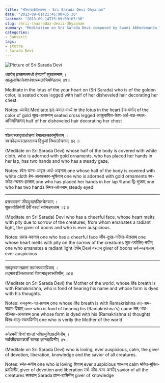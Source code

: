 ```yaml
---
title: "श्रीशारदादेवीध्यानम् - Sri Sarada Devi Dhyanam"
date: "2013-09-01T21:46:00+05:30"
lastmod: "2013-09-14T15:09:00+05:30"
slug: shrii-shaaradaa-devii-dhyaanam
summary: "Meditation on Sri Sarada Devi composed by Swami Abhedananda."
categories:
- Sanskrit
tags:
- stotra
- Sarada Devi
---
```




![Picture of Sri Sarada Devi](/mother.jpg "Sri Sarada Devi")


ध्यायेत् हृत्कमलमध्ये हेमवर्णां सुखासनाम् ।  
आलुलायितकेशार्धवक्षस्थलाभिमण्डिताम् ॥१॥


Meditate in the lotus of the your heart on (Sri Sarada) who is of the golden color, is seated cross legged with half of her disheveled hair decorating her chest. 


Notes: ध्यायेत् Meditate हृत्-कमल-मध्ये in the lotus in the heart हेम-वर्णाम् of the color of gold सुख-आसनाम् seated cross legged 
आलुलायित-केश-अर्ध-वक्ष-स्थल-अभिमण्डिताम् half of her disheveled hair decorating her chest 


-------

श्वेतवस्त्रावृतार्धाङ्गां हेमालङ्कारभूषिताम् ।   
स्वक्रोडन्यस्तहस्ताञ्च द्विभुजां स्थिरलोचनाम् ॥२ ॥

(Meditate on Sri Sarada Devi) whose half of the body is covered with white cloth, who is adorned with gold ornaments, who has placed her hands in her lap, has two hands and who has a steady gaze.

Notes: श्वेत-वस्त्र-आवृत-अर्ध-अङ्गाम् one whose half of the body is covered with white cloth हेम-अलङ्कार-भूषिताम् one who is adorned with gold ornaments
स्व-क्रोड-न्यस्त-हस्ताम् one who has placed her hands in her lap च and  द्वि-भुजाम् one who has two hands स्थिर-लोचनाम् steady eyed



-------

प्रसन्नवदनां जीवदुःखगलितचेतसाम् ।   
शुभ्रज्योतिर्मयीं देवीं वरदां सर्वमङ्गलाम् ॥३॥

(Meditate on Sri Sarada) Devi who has a cheerful face, whose heart melts with pity due to sorrow of the creatures, from whom emanates a radiant light, the giver of boons and who is ever auspicious.

Notes: प्रसन्न-वदनाम् one who has a cheerful face जीव-दुःख-गलित-चेतसाम् one whose heart melts with pity on the sorrow of the creatures 
शुभ्र-ज्योतिर्-मयीम् one who emanates a radiant light देवीम् Devi वरदाम् giver of boons सर्व-मङ्गलाम् ever auspicious


-------

रामकृष्णगतप्राणां तन्नामश्रवणप्रियाम् ।  
तद्भावरञ्जिताकारां विश्वमातृस्वरूपिणीम् ॥४॥

(Meditate on Sri Sarada Devi) the Mother of the world, whose life breath is with Ramakrishna, who is fond of hearing his name and whose form is dyed with his thoughts.

Notes: रामकृष्ण-गत-प्राणाम् one whose life breath is with Ramakrishna  तत्-नाम-श्रवण-प्रियाम् one who is fond of hearing his (Ramakrishna's) name 
तत्-भाव-रञ्जित-आकाराम्  one whose form is dyed with his (Ramakrishna's) thoughts विश्व-मातृ-स्वरूपिणीम् one who is verily the Mother of the world

-------

स्नेहमयीं शिवां शान्तां भक्तिमुक्तिप्रदयिनीम् ।  
सर्वजीवत्राणकर्त्रीं सारदां ज्ञानदायिनीम् ॥५॥

(Meditate on Sri Sarada Devi) who is loving, ever auspicious, calm, the giver of devotion, liberation, knowledge and the savior of all creatures.

Notes: स्नेह-मयीम् one who is loving शिवाम् ever auspicious शान्ताम् calm   भक्ति-मुक्ति-प्रदयिनीम् giver of devotion and liberation 
सर्व-जीव-त्राण-कर्त्रीम् savior of all the creatures सारदाम् Sarada ज्ञान-दायिनीम् giver of knowledge


